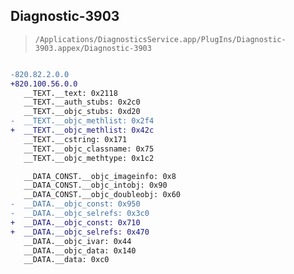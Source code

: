 ## Diagnostic-3903

> `/Applications/DiagnosticsService.app/PlugIns/Diagnostic-3903.appex/Diagnostic-3903`

```diff

-820.82.2.0.0
+820.100.56.0.0
   __TEXT.__text: 0x2118
   __TEXT.__auth_stubs: 0x2c0
   __TEXT.__objc_stubs: 0xd20
-  __TEXT.__objc_methlist: 0x2f4
+  __TEXT.__objc_methlist: 0x42c
   __TEXT.__cstring: 0x171
   __TEXT.__objc_classname: 0x75
   __TEXT.__objc_methtype: 0x1c2

   __DATA_CONST.__objc_imageinfo: 0x8
   __DATA_CONST.__objc_intobj: 0x90
   __DATA_CONST.__objc_doubleobj: 0x60
-  __DATA.__objc_const: 0x950
-  __DATA.__objc_selrefs: 0x3c0
+  __DATA.__objc_const: 0x710
+  __DATA.__objc_selrefs: 0x470
   __DATA.__objc_ivar: 0x44
   __DATA.__objc_data: 0x140
   __DATA.__data: 0xc0

```
